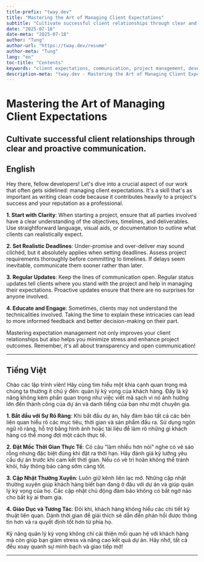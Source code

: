 ```yaml
---
title-prefix: "tway.dev"
title: "Mastering the Art of Managing Client Expectations"
subtitle: "Cultivate successful client relationships through clear and proactive communication."
date: "2025-07-18"
date-meta: "2025-07-18"
author: "Tung"
author-url: "https://tway.dev/resume"
author-meta: "Tung"
lang: "en"
toc-title: "Contents"
keywords: "client expectations, communication, project management, developer tips, client relationships"
description-meta: "tway.dev - Mastering the Art of Managing Client Expectations - Cultivate successful client relationships through clear and proactive communication."
---
```


# Mastering the Art of Managing Client Expectations
## Cultivate successful client relationships through clear and proactive communication.

## English
Hey there, fellow developers! Let's dive into a crucial aspect of our work that often gets sidelined: managing client expectations. It's a skill that's as important as writing clean code because it contributes heavily to a project's success and your reputation as a professional.

**1. Start with Clarity**: When starting a project, ensure that all parties involved have a clear understanding of the objectives, timelines, and deliverables. Use straightforward language, visual aids, or documentation to outline what clients can realistically expect.

**2. Set Realistic Deadlines**: Under-promise and over-deliver may sound clichéd, but it absolutely applies when setting deadlines. Assess project requirements thoroughly before committing to timelines. If delays seem inevitable, communicate them sooner rather than later.

**3. Regular Updates**: Keep the lines of communication open. Regular status updates tell clients where you stand with the project and help in managing their expectations. Proactive updates ensure that there are no surprises for anyone involved.

**4. Educate and Engage**: Sometimes, clients may not understand the technicalities involved. Taking the time to explain these intricacies can lead to more informed feedback and better decision-making on their part.

Mastering expectation management not only improves your client relationships but also helps you minimize stress and enhance project outcomes. Remember, it's all about transparency and open communication!

---

## Tiếng Việt
Chào các lập trình viên! Hãy cùng tìm hiểu một khía cạnh quan trọng mà chúng ta thường ít chú ý đến: quản lý kỳ vọng của khách hàng. Đây là kỹ năng không kém phần quan trọng như việc viết mã sạch vì nó ảnh hưởng lớn đến thành công của dự án và danh tiếng của bạn như một chuyên gia.

**1. Bắt đầu với Sự Rõ Ràng**: Khi bắt đầu dự án, hãy đảm bảo tất cả các bên liên quan hiểu rõ các mục tiêu, thời gian và sản phẩm đầu ra. Sử dụng ngôn ngữ rõ ràng, hỗ trợ bằng hình ảnh hoặc tài liệu để làm rõ những gì khách hàng có thể mong đợi một cách thực tế.

**2. Đặt Mốc Thời Gian Thực Tế**: Có câu "làm nhiều hơn nói" nghe có vẻ sáo rỗng nhưng đặc biệt đúng khi đặt ra thời hạn. Hãy đánh giá kỹ lưỡng yêu cầu dự án trước khi cam kết thời gian. Nếu có vẻ trì hoãn không thể tránh khỏi, hãy thông báo càng sớm càng tốt.

**3. Cập Nhật Thường Xuyên**: Luôn giữ kênh liên lạc mở. Những cập nhật thường xuyên giúp khách hàng biết bạn đang ở đâu với dự án và giúp quản lý kỳ vọng của họ. Các cập nhật chủ động đảm bảo không có bất ngờ nào cho bất kỳ ai tham gia.

**4. Giáo Dục và Tương Tác**: Đôi khi, khách hàng không hiểu các chi tiết kỹ thuật liên quan. Dành thời gian để giải thích sẽ dẫn đến phản hồi được thông tin hơn và ra quyết định tốt hơn từ phía họ.

Kỹ năng quản lý kỳ vọng không chỉ cải thiện mối quan hệ với khách hàng mà còn giúp bạn giảm stress và nâng cao kết quả dự án. Hãy nhớ, tất cả đều xoay quanh sự minh bạch và giao tiếp mở!

---